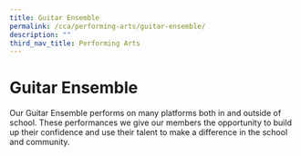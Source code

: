 ```yaml
---
title: Guitar Ensemble
permalink: /cca/performing-arts/guitar-ensemble/
description: ""
third_nav_title: Performing Arts
---
```

Guitar Ensemble
===============

Our Guitar Ensemble performs on many platforms both in and outside of school. These performances we give our members the opportunity to build up their confidence and use their talent to make a difference in the school and community.

